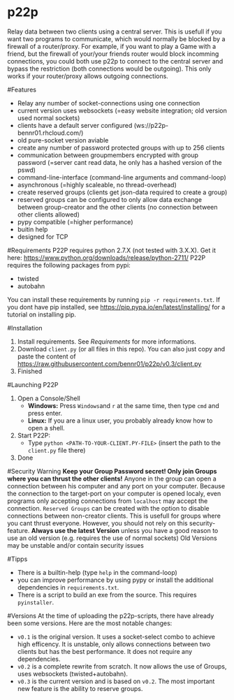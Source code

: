 # p22p
Relay data between two clients using a central server.
This is usefull if you want two programs to communicate, which would normally be blocked by a firewall of a router/proxy.
For example, if you want to play a Game with a friend, but the firewall of your/your friends router would block incomming connections, you could both use p22p to connect to the central server and bypass the restriction (both connections would be outgoing). This only works if your router/proxy allows outgoing connections.

#Features
- Relay any number of socket-connections using one connection
- current version uses websockets (=easy website integration; old version used normal sockets)
- clients have a default server configured (ws://p22p-bennr01.rhcloud.com/)
- old pure-socket version aviable
- create any number of password protected groups with up to 256 clients
- communication between groupmembers encrypted with group password (=server cant read data, he only has a hashed version of the pswd)
- command-line-interface (command-line arguments and command-loop)
- asynchronous (=highly scaleable, no thread-overhead)
- create reserved groups (clients get json-data required to create a group)
- reserved groups can be configured to only allow data exchange between group-creator and the other clients (no connection between other clients allowed)
- pypy compatible (=higher performance)
- buitin help
- designed for TCP

#Requirements
P22P requires python 2.7.X (not tested with 3.X.X). Get it here: https://www.python.org/downloads/release/python-2711/
P22P requires the following packages from pypi:
- twisted
- autobahn

You can install these requirements by running `pip -r requirements.txt`.
If you dont have pip installed, see https://pip.pypa.io/en/latest/installing/ for a tutorial on installing pip.

#Installation
1. Install requirements. See *Requirements* for more informations.
2. Download `client.py` (or all files in this repo). You can also just copy and paste the content of  https://raw.githubusercontent.com/bennr01/p22p/v0.3/client.py
3. Finished

#Launching P22P
1. Open a Console/Shell
   - **Windows:** Press `Windows`and `r` at the same time, then type `cmd` and press enter.
   - **Linux:** If you are a linux user, you probably already know how to open a shell.
2. Start P22P:
   - Type `python <PATH-TO-YOUR-CLIENT.PY-FILE>` (insert the path to the `client.py` file there)
3. Done

#Security Warning
**Keep your Group Password secret! Only join Groups where you can thrust the other clients!**
Anyone in the group can open a connection between his computer and any port on your computer.
Because the connection to the target-port on your computer is opened localy, even programs only accepting connections from `localhost` may accept the connection.
`Reserved Groups` can be created with the option to disable connections between non-creator clients. This is usefull for groups where you cant thrust everyone. However, you should not rely on this security-feature.
**Always use the latest Version** unless you have a good reason to use an old version (e.g. requires the use of normal sockets)
Old Versions may be unstable and/or contain security issues

#Tipps
- There is a builtin-help (type `help` in the command-loop)
- you can improve performance by using pypy or install the additional dependencies in `requirements.txt`.
- There is a script to build an exe from the source. This requires `pyinstaller`.

#Versions
At the time of uploading the p22p-scripts, there have already been some versions.
Here are the most notable changes:
- `v0.1` is the original version. It uses a socket-select combo to achieve high efficency. It is unstable, only allows connections between two clients but has the best performance. It does not require any dependencies.
- `v0.2` is a complete rewrite from scratch. It now allows the use of Groups, uses websockets (twisted+autobahn).
- `v0.3` is the current version and is based on `v0.2`. The most important new feature is the ability to reserve groups.
